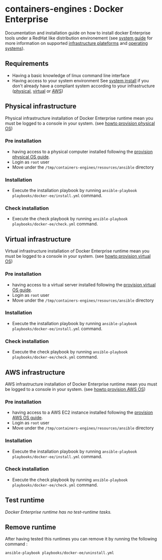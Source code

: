 # containers-engines : Docker Enterprise


Documentation and installation guide on how to install docker Enterprise
tools under a RedHat like distribution environement (see [system guide](System.md#supported-operating-systems) 
for more information on supported [infrastructure plateforms](System.md) and [operating systems](System.md#supported-operating-systems)).


## Requirements

- Having a basic knowledge of linux command line interface
- Having access to your system environment See [system install](System.md) 
  if you don't already have a compliant system according to your infrastructure 
  ([physical](System.md#physical-infrastructure), [virtual](System.md#virtual-infrastructure)
  or [AWS](System.md#aws-infrastructure))


## Physical infrastructure 

Physical infrastructure installation of Docker Enterprise runtime mean you must be logged to a console
in your system. (see [howto provision physical OS](System.md#physical-infrastructure))


### Pre installation

- having access to a physical computer installed following the 
  [provision physical OS guide](System.md#physical-infrastructure).
- Login as `root` user
- Move under the `/tmp/containers-engines/resources/ansible` directory


### Installation

- Execute the installation playbook by running `ansible-playbook playbooks/docker-ee/install.yml` command.


### Check installation

- Execute the check playbook by running `ansible-playbook playbooks/docker-ee/check.yml` command.


## Virtual infrastructure 

Virtual infrastructure installation of Docker Enterprise runtime mean you must be logged to a 
console in your system. (see [howto provision virtual OS](System.md#virtual-infrastructure))


### Pre installation

- having access to a virtual server installed following the 
  [provision virtual OS guide](System.md#virtual-infrastructure).
- Login as `root` user
- Move under the `/tmp/containers-engines/resources/ansible` directory


### Installation

- Execute the installation playbook by running `ansible-playbook playbooks/docker-ee/install.yml` command.


### Check installation

- Execute the check playbook by running `ansible-playbook playbooks/docker-ee/check.yml` command.


## AWS infrastructure 

AWS infrastructure installation of Docker Enterprise runtime mean you must be logged to a 
console in your system. (see [howto provision AWS OS](System.md#aws-infrastructure))


### Pre installation

- having access to a AWS EC2 instance installed following the 
  [provision AWS OS guide](System.md#aws-infrastructure).
- Login as `root` user
- Move under the `/tmp/containers-engines/resources/ansible` directory


### Installation

- Execute the installation playbook by running `ansible-playbook playbooks/docker-ee/install.yml` command.


### Check installation

- Execute the check playbook by running `ansible-playbook playbooks/docker-ee/check.yml` command.


## Test runtime

*Docker Enterprise runtime has no test-runtime tasks.*


## Remove runtime

After having tested this runtimes you can remove it by running the 
following command :
```
ansible-playbook playbooks/docker-ee/uninstall.yml
```


